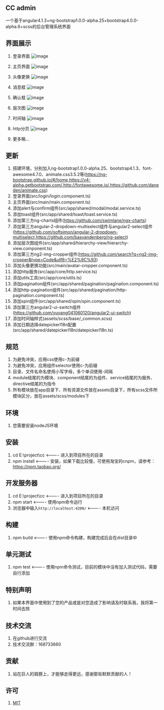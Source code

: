 ## CC admin 
 一个基于angular4.1.3+ng-bootstrap1.0.0-alpha.25+bootstrap4.0.0-alpha.6+scss的后台管理系统界面


## 界面展示
1. 登录界面
![image](https://github.com/332557712/cc/blob/master/src/assets/img/cc/cc-1.png)

2. 主页界面
![image](https://github.com/332557712/cc/blob/master/src/assets/img/cc/cc-2.png)

3. 头像更换
![image](https://github.com/332557712/cc/blob/master/src/assets/img/cc/cc-3.png)

4. 消息框
![image](https://github.com/332557712/cc/blob/master/src/assets/img/cc/cc-4.png)

5. 确认框
![image](https://github.com/332557712/cc/blob/master/src/assets/img/cc/cc-5.png)

6. 层次图
![image](https://github.com/332557712/cc/blob/master/src/assets/img/cc/cc-6.png)

7. 时间轴
![image](https://github.com/332557712/cc/blob/master/src/assets/img/cc/cc-7.png)

8. http分页
![image](https://github.com/332557712/cc/blob/master/src/assets/img/cc/cc-8.png)

9. 更多略...


## 更新
1. 搭建环境，分别加入ng-bootstrap1.0.0-alpha.25、bootstrap4.1.3、font-awesome4.7.0、animate.css3.5.2等(https://ng-bootstrap.github.io/#/home,https://v4-alpha.getbootstrap.com/,http://fontawesome.io/,https://github.com/daneden/animate.css)
2. 登录界面(src/login/login.component.ts)
3. 主页界面(src/main/main.component.ts)
4. 添加alert与confirm组件(src/app/shared/modal/modal.service.ts)
5. 添加toast组件(src/app/shared/toast/toast.service.ts)
6. 添加第三方ng-charts组件(https://github.com/swimlane/ngx-charts)
7. 添加第三方angular-2-dropdown-multiselect组件与angular2-select组件(https://github.com/softsimon/angular-2-dropdown-multiselect,https://github.com/basvandenberg/ng-select)
8. 添加层次图组件(src/app/shared/hierarchy-view/hierarchy-view.component.ts)
9. 添加第三方ng2-img-cropper组件(https://github.com/search?q=ng2-img-cropper&type=Code&utf8=%E2%9C%93)
10. 添加头像更换功能(src/main/avatar-cropper.component.ts)
11. 添加http服务(src/app/core/http.service.ts)
12. 添加utils工具(src/app/core/utils.ts)
13. 添加pagination组件(src/app/shared/pagination/pagination.component.ts)
14. 添加http-pagination组件(src/app/shared/pagination/http-pagination.component.ts)
15. 添加spin组件(src/app/shared/spin/spin.component.ts)
16. 添加第三方angular2-ui-switch组件(https://github.com/yuyang041060120/angular2-ui-switch)
17. 添加时间轴样式(assets/scss/base/_common.scss)
18. 添加日期选择datepickerI18n配置(src/app/shared/datepickerI18n/datepickerI18n.ts)


## 规范
1. 为避免冲突，应用css使用c-为前缀
2. 为避免冲突，应用组件selector使用c-为前缀
3. 目录、文件名命名使用小写字母，多个单词使用-间隔
4. module结尾的为模块、component结尾的为组件、service结尾的为服务、directive结尾的为指令     
5. 所有模块放在app目录下、所有资源文件放在assets目录下，所有scss文件所模块区分，放在assets/scss/modules下


## 环境
1. 您需要安装nodeJS环境


## 安装
1. cd E:\project\cc                            <---- 进入到项目所在的目录
2. npm install                                 <---- 安装，如果下载比较慢，可使用淘宝的cnpm，请参考：https://npm.taobao.org/


## 开发服务器
1. cd E:\project\cc                            <---- 进入到项目所在的目录
2. npm start                                   <---- 使用npm命令运行
3. 浏览器中输入`http://localhost:4200/`         <---- 本机访问


## 构建
1. npm build                                   <---- 使用npm命令构建，构建完成后会在dist目录中


## 单元测试
1. npm test                                    <---- 使用npm命令测试，目前的模块中没有加入测试代码，需要自行添加 


## 特别声明
1. 如果本界面中使用到了您的产品或是对您造成了影响请及时联系我，我将第一时间去除


## 技术交流
1. 在github进行交流
3. 技术交流群：168733660


## 贡献
1. 站在巨人的肩膀上，才能够走得更远，感谢那些默默贡献的人！


## 许可
1. [MIT](/LICENSE)
